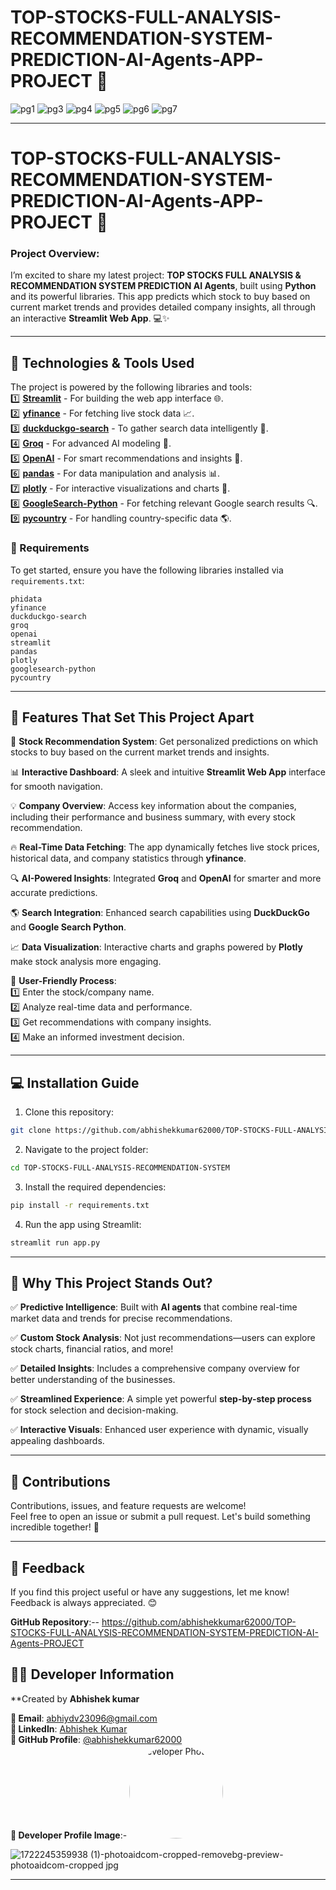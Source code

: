 # **TOP-STOCKS-FULL-ANALYSIS-RECOMMENDATION-SYSTEM-PREDICTION-AI-Agents-APP-PROJECT** 🚀  
![pg1](https://github.com/user-attachments/assets/fba4ea36-600d-45ff-b285-5adc6c4ac9d7)
![pg3](https://github.com/user-attachments/assets/9782a974-9733-40a2-b5ff-2f3d3b1ce55b)
![pg4](https://github.com/user-attachments/assets/078a015c-5cc0-4df2-a19f-5f32adaa293d)
![pg5](https://github.com/user-attachments/assets/3cb32b44-35db-434b-9cd3-a7965b9d2eaa)
![pg6](https://github.com/user-attachments/assets/3429fac4-26c8-4cfd-a777-1353673fa801)
![pg7](https://github.com/user-attachments/assets/52d31133-8266-40c2-8f8a-0148d60cc585)

---

# **TOP-STOCKS-FULL-ANALYSIS-RECOMMENDATION-SYSTEM-PREDICTION-AI-Agents-APP-PROJECT** 🚀  

### **Project Overview**:  
I’m excited to share my latest project: **TOP STOCKS FULL ANALYSIS & RECOMMENDATION SYSTEM PREDICTION AI Agents**, built using **Python** and its powerful libraries. This app predicts which stock to buy based on current market trends and provides detailed company insights, all through an interactive **Streamlit Web App**. 💻✨  

---

## **🔧 Technologies & Tools Used**  

The project is powered by the following libraries and tools:  
1️⃣ **[Streamlit](https://streamlit.io/)** - For building the web app interface 🌐.  
2️⃣ **[yfinance](https://pypi.org/project/yfinance/)** - For fetching live stock data 📈.  
3️⃣ **[duckduckgo-search](https://pypi.org/project/duckduckgo-search/)** - To gather search data intelligently 🔎.  
4️⃣ **[Groq](https://groq.com/)** - For advanced AI modeling 🤖.  
5️⃣ **[OpenAI](https://openai.com/)** - For smart recommendations and insights 🧠.  
6️⃣ **[pandas](https://pandas.pydata.org/)** - For data manipulation and analysis 📊.  
7️⃣ **[plotly](https://plotly.com/)** - For interactive visualizations and charts 🎨.  
8️⃣ **[GoogleSearch-Python](https://pypi.org/project/googlesearch-python/)** - For fetching relevant Google search results 🔍.  
9️⃣ **[pycountry](https://pypi.org/project/pycountry/)** - For handling country-specific data 🌎.  

### **📂 Requirements**  
To get started, ensure you have the following libraries installed via `requirements.txt`:  
```plaintext  
phidata  
yfinance  
duckduckgo-search  
groq  
openai  
streamlit  
pandas  
plotly  
googlesearch-python  
pycountry  
```  

---

## **🌟 Features That Set This Project Apart**  

💼 **Stock Recommendation System**: Get personalized predictions on which stocks to buy based on the current market trends and insights.  

📊 **Interactive Dashboard**: A sleek and intuitive **Streamlit Web App** interface for smooth navigation.  

💡 **Company Overview**: Access key information about the companies, including their performance and business summary, with every stock recommendation.  

🔥 **Real-Time Data Fetching**: The app dynamically fetches live stock prices, historical data, and company statistics through **yfinance**.  

🔍 **AI-Powered Insights**: Integrated **Groq** and **OpenAI** for smarter and more accurate predictions.  

🌎 **Search Integration**: Enhanced search capabilities using **DuckDuckGo** and **Google Search Python**.  

📈 **Data Visualization**: Interactive charts and graphs powered by **Plotly** make stock analysis more engaging.  

📂 **User-Friendly Process**:  
1️⃣ Enter the stock/company name.  
2️⃣ Analyze real-time data and performance.  
3️⃣ Get recommendations with company insights.  
4️⃣ Make an informed investment decision.  

---

## **💻 Installation Guide**  

1. Clone this repository:  
```bash  
git clone https://github.com/abhishekkumar62000/TOP-STOCKS-FULL-ANALYSIS-RECOMMENDATION-SYSTEM-PREDICTION-AI-Agents-PROJECT.git  
```  

2. Navigate to the project folder:  
```bash  
cd TOP-STOCKS-FULL-ANALYSIS-RECOMMENDATION-SYSTEM  
```  

3. Install the required dependencies:  
```bash  
pip install -r requirements.txt  
```  

4. Run the app using Streamlit:  
```bash  
streamlit run app.py  
```  

---

## **🌟 Why This Project Stands Out?**  

✅ **Predictive Intelligence**: Built with **AI agents** that combine real-time market data and trends for precise recommendations.  

✅ **Custom Stock Analysis**: Not just recommendations—users can explore stock charts, financial ratios, and more!  

✅ **Detailed Insights**: Includes a comprehensive company overview for better understanding of the businesses.  

✅ **Streamlined Experience**: A simple yet powerful **step-by-step process** for stock selection and decision-making.  

✅ **Interactive Visuals**: Enhanced user experience with dynamic, visually appealing dashboards.  

---

## **🤝 Contributions**  

Contributions, issues, and feature requests are welcome!  
Feel free to open an issue or submit a pull request. Let's build something incredible together! 🌟  

---

## **📩 Feedback**  

If you find this project useful or have any suggestions, let me know! Feedback is always appreciated. 😊  

**GitHub Repository**:-- https://github.com/abhishekkumar62000/TOP-STOCKS-FULL-ANALYSIS-RECOMMENDATION-SYSTEM-PREDICTION-AI-Agents-PROJECT

## 👨‍💻 Developer Information
**Created by **Abhishek kumar** 

**📧 Email**: [abhiydv23096@gmail.com](mailto:abhiydv23096@gmail.com)  
**🔗 LinkedIn**: [Abhishek Kumar](https://www.linkedin.com/in/abhishek-kumar-70a69829a/)  
**🐙 GitHub Profile**: [@abhishekkumar62000](https://github.com/abhishekkumar62000)  
**📸 Developer Profile Image**:- <img src="![1722245359938 (1)-photoaidcom-cropped-removebg-preview-photoaidcom-cropped jpg](https://github.com/user-attachments/assets/31ddd1bd-ccd9-46a4-921b-139d381f6f01)" width="150" height="150" style="border-radius: 50%;" alt="Developer Photo">

![1722245359938 (1)-photoaidcom-cropped-removebg-preview-photoaidcom-cropped jpg](https://github.com/user-attachments/assets/31ddd1bd-ccd9-46a4-921b-139d381f6f01)


---  
